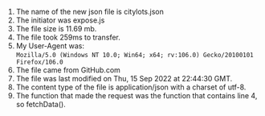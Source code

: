 1. The name of the new json file is citylots.json
2. The initiator was expose.js
3. The file size is 11.69 mb.
4. The file took 259ms to transfer.
5. My User-Agent was:
   <br> `Mozilla/5.0 (Windows NT 10.0; Win64; x64; rv:106.0) Gecko/20100101 Firefox/106.0`
6. The file came from GitHub.com
7. The file was last modified on Thu, 15 Sep 2022 at 22:44:30 GMT.
8. The content type of the file is application/json with a charset of utf-8.
9. The function that made the request was the function that contains line 4, so fetchData().